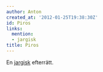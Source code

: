 ```yaml
---
author: Anton
created_at: '2012-01-25T19:38:30Z'
id: Piros
links:
  mention:
  - jargisk
title: Piros
---
```


En [jargisk] efterrätt.

  [jargisk]: jargisk
